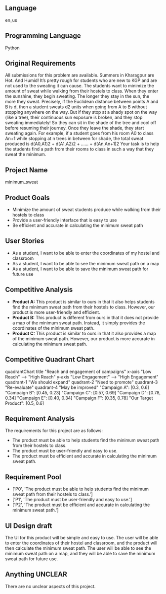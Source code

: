 ## Language

en_us

## Programming Language

Python

## Original Requirements

All submissions for this problem are available.
Summers in Kharagpur are Hot. And Humid! It’s pretty rough for students who are new to KGP and are not used to the sweating it can cause.
The students want to minimize the amount of sweat while walking from their hostels to class. When they enter the sunshine, they begin sweating. The longer they stay in the sun, the more they sweat.
Precisely, if the Euclidean distance between points A and B is d, then a student sweats d2 units when going from A to B without stopping anywhere on the way. But if they stop at a shady spot on the way (like a tree), their continuous sun exposure is broken, and they stop sweating immediately! So they can sit in the shade of the tree and cool off before resuming their journey. Once they leave the shade, they start sweating again.
For example, if a student goes from his room A0 to class An+1 while stopping at n trees in between for shade, the total sweat produced is
d(A0,A1)2 + d(A1,A2)2 + …… + d(An,An+1)2
Your task is to help the students find a path from their rooms to class in such a way that they sweat the minimum.

## Project Name

minimum_sweat

## Product Goals

- Minimize the amount of sweat students produce while walking from their hostels to class
- Provide a user-friendly interface that is easy to use
- Be efficient and accurate in calculating the minimum sweat path

## User Stories

- As a student, I want to be able to enter the coordinates of my hostel and classroom
- As a student, I want to be able to see the minimum sweat path on a map
- As a student, I want to be able to save the minimum sweat path for future use

## Competitive Analysis

- **Product A:** This product is similar to ours in that it also helps students find the minimum sweat path from their hostels to class. However, our product is more user-friendly and efficient.
- **Product B:** This product is different from ours in that it does not provide a map of the minimum sweat path. Instead, it simply provides the coordinates of the minimum sweat path.
- **Product C:** This product is similar to ours in that it also provides a map of the minimum sweat path. However, our product is more accurate in calculating the minimum sweat path.

## Competitive Quadrant Chart

quadrantChart
    title "Reach and engagement of campaigns"
    x-axis "Low Reach" --> "High Reach"
    y-axis "Low Engagement" --> "High Engagement"
    quadrant-1 "We should expand"
    quadrant-2 "Need to promote"
    quadrant-3 "Re-evaluate"
    quadrant-4 "May be improved"
    "Campaign A": [0.3, 0.6]
    "Campaign B": [0.45, 0.23]
    "Campaign C": [0.57, 0.69]
    "Campaign D": [0.78, 0.34]
    "Campaign E": [0.40, 0.34]
    "Campaign F": [0.35, 0.78]
    "Our Target Product": [0.5, 0.6]

## Requirement Analysis

The requirements for this project are as follows:

* The product must be able to help students find the minimum sweat path from their hostels to class.
* The product must be user-friendly and easy to use.
* The product must be efficient and accurate in calculating the minimum sweat path.

## Requirement Pool

- ['P0', 'The product must be able to help students find the minimum sweat path from their hostels to class.']
- ['P1', 'The product must be user-friendly and easy to use.']
- ['P2', 'The product must be efficient and accurate in calculating the minimum sweat path.']

## UI Design draft

The UI for this product will be simple and easy to use. The user will be able to enter the coordinates of their hostel and classroom, and the product will then calculate the minimum sweat path. The user will be able to see the minimum sweat path on a map, and they will be able to save the minimum sweat path for future use.

## Anything UNCLEAR

There are no unclear aspects of this project.

